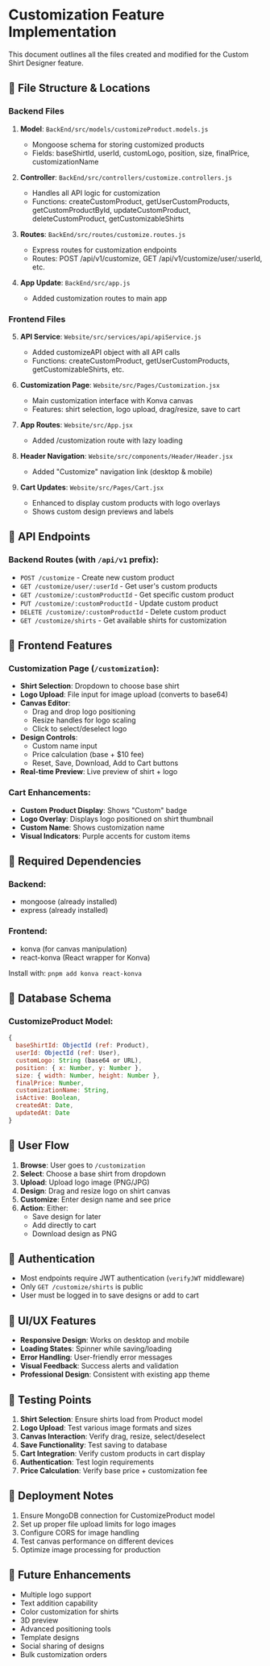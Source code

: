 # Customization Feature Implementation

This document outlines all the files created and modified for the Custom Shirt Designer feature.

## 📁 File Structure & Locations

### Backend Files

1. **Model**: `BackEnd/src/models/customizeProduct.models.js`
   - Mongoose schema for storing customized products
   - Fields: baseShirtId, userId, customLogo, position, size, finalPrice, customizationName

2. **Controller**: `BackEnd/src/controllers/customize.controllers.js`
   - Handles all API logic for customization
   - Functions: createCustomProduct, getUserCustomProducts, getCustomProductById, updateCustomProduct, deleteCustomProduct, getCustomizableShirts

3. **Routes**: `BackEnd/src/routes/customize.routes.js`
   - Express routes for customization endpoints
   - Routes: POST /api/v1/customize, GET /api/v1/customize/user/:userId, etc.

4. **App Update**: `BackEnd/src/app.js`
   - Added customization routes to main app

### Frontend Files

5. **API Service**: `Website/src/services/api/apiService.js`
   - Added customizeAPI object with all API calls
   - Functions: createCustomProduct, getUserCustomProducts, getCustomizableShirts, etc.

6. **Customization Page**: `Website/src/Pages/Customization.jsx`
   - Main customization interface with Konva canvas
   - Features: shirt selection, logo upload, drag/resize, save to cart

7. **App Routes**: `Website/src/App.jsx`
   - Added /customization route with lazy loading

8. **Header Navigation**: `Website/src/components/Header/Header.jsx`
   - Added "Customize" navigation link (desktop & mobile)

9. **Cart Updates**: `Website/src/Pages/Cart.jsx`
   - Enhanced to display custom products with logo overlays
   - Shows custom design previews and labels

## 🚀 API Endpoints

### Backend Routes (with `/api/v1` prefix):

- `POST /customize` - Create new custom product
- `GET /customize/user/:userId` - Get user's custom products
- `GET /customize/:customProductId` - Get specific custom product
- `PUT /customize/:customProductId` - Update custom product
- `DELETE /customize/:customProductId` - Delete custom product
- `GET /customize/shirts` - Get available shirts for customization

## 🎨 Frontend Features

### Customization Page (`/customization`):
- **Shirt Selection**: Dropdown to choose base shirt
- **Logo Upload**: File input for image upload (converts to base64)
- **Canvas Editor**: 
  - Drag and drop logo positioning
  - Resize handles for logo scaling
  - Click to select/deselect logo
- **Design Controls**:
  - Custom name input
  - Price calculation (base + $10 fee)
  - Reset, Save, Download, Add to Cart buttons
- **Real-time Preview**: Live preview of shirt + logo

### Cart Enhancements:
- **Custom Product Display**: Shows "Custom" badge
- **Logo Overlay**: Displays logo positioned on shirt thumbnail
- **Custom Name**: Shows customization name
- **Visual Indicators**: Purple accents for custom items

## 🔧 Required Dependencies

### Backend:
- mongoose (already installed)
- express (already installed)

### Frontend:
- konva (for canvas manipulation)
- react-konva (React wrapper for Konva)

Install with: `pnpm add konva react-konva`

## 💾 Database Schema

### CustomizeProduct Model:
```javascript
{
  baseShirtId: ObjectId (ref: Product),
  userId: ObjectId (ref: User),
  customLogo: String (base64 or URL),
  position: { x: Number, y: Number },
  size: { width: Number, height: Number },
  finalPrice: Number,
  customizationName: String,
  isActive: Boolean,
  createdAt: Date,
  updatedAt: Date
}
```

## 🎯 User Flow

1. **Browse**: User goes to `/customization`
2. **Select**: Choose a base shirt from dropdown
3. **Upload**: Upload logo image (PNG/JPG)
4. **Design**: Drag and resize logo on shirt canvas
5. **Customize**: Enter design name and see price
6. **Action**: Either:
   - Save design for later
   - Add directly to cart
   - Download design as PNG

## 🔐 Authentication

- Most endpoints require JWT authentication (`verifyJWT` middleware)
- Only `GET /customize/shirts` is public
- User must be logged in to save designs or add to cart

## 🎨 UI/UX Features

- **Responsive Design**: Works on desktop and mobile
- **Loading States**: Spinner while saving/loading
- **Error Handling**: User-friendly error messages
- **Visual Feedback**: Success alerts and validation
- **Professional Design**: Consistent with existing app theme

## 🧪 Testing Points

1. **Shirt Selection**: Ensure shirts load from Product model
2. **Logo Upload**: Test various image formats and sizes
3. **Canvas Interaction**: Verify drag, resize, select/deselect
4. **Save Functionality**: Test saving to database
5. **Cart Integration**: Verify custom products in cart display
6. **Authentication**: Test login requirements
7. **Price Calculation**: Verify base price + customization fee

## 🚀 Deployment Notes

1. Ensure MongoDB connection for CustomizeProduct model
2. Set up proper file upload limits for logo images
3. Configure CORS for image handling
4. Test canvas performance on different devices
5. Optimize image processing for production

## 🔮 Future Enhancements

- Multiple logo support
- Text addition capability
- Color customization for shirts
- 3D preview
- Advanced positioning tools
- Template designs
- Social sharing of designs
- Bulk customization orders
